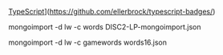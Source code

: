 [TypeScript](https://raw.githubusercontent.com/ellerbrock/typescript-badges/master/badges/love/typescript-125x28.png)](https://github.com/ellerbrock/typescript-badges/)


mongoimport -d lw -c words DISC2-LP-mongoimport.json


mongoimport -d lw -c gamewords words16.json 